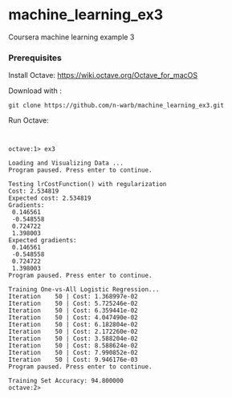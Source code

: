 # machine_learning_ex3
Coursera machine learning example 3

### Prerequisites

Install Octave:
https://wiki.octave.org/Octave_for_macOS

Download with :

```
git clone https://github.com/n-warb/machine_learning_ex3.git
```

Run Octave:

```


octave:1> ex3

Loading and Visualizing Data ...
Program paused. Press enter to continue.

Testing lrCostFunction() with regularization
Cost: 2.534819
Expected cost: 2.534819
Gradients:
 0.146561 
 -0.548558 
 0.724722 
 1.398003 
Expected gradients:
 0.146561
 -0.548558
 0.724722
 1.398003
Program paused. Press enter to continue.

Training One-vs-All Logistic Regression...
Iteration    50 | Cost: 1.368997e-02
Iteration    50 | Cost: 5.725246e-02
Iteration    50 | Cost: 6.359441e-02
Iteration    50 | Cost: 4.047490e-02
Iteration    50 | Cost: 6.182804e-02
Iteration    50 | Cost: 2.172260e-02
Iteration    50 | Cost: 3.588204e-02
Iteration    50 | Cost: 8.588624e-02
Iteration    50 | Cost: 7.990852e-02
Iteration    50 | Cost: 9.946176e-03
Program paused. Press enter to continue.

Training Set Accuracy: 94.800000
octave:2> 
```
